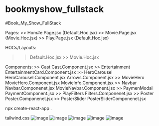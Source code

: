 # bookmyshow_fullstack

#Book_My_Show_FullStack

Pages: >> Hom#e.Page.jsx (Default.Hoc.jsx) >> Movie.Page.jsx (Movie.Hoc.jsx) >> Play.Page.jsx (Default.Hoc.jsx)

HOCs/Layouts:

> > Default.Hoc.jsx >> Movie.Hoc.jsx

Components: >> Cast Cast.Component.jsx >> Entertainment EntertainmentCard.Component.jsx >> HeroCarousel HeroCarousel.Component.jsx
Arrows.Component.jsx >> MovieHero MovieHero.Component.jsx
MovieInfo.Component.jsx >> Navbar Navbar.Componenet.jsx
MovieNavbar.Component.jsx >> PaymenModal PaymentComponent.jsx >> PlayFilters Filters.Componenet.jsx >> Poster Poster.Componenet.jsx >> PosterSlider PosterSliderComponenet.jsx

npx create-react-app .

tailwind.css
![image](https://github.com/Krmjn09/bookmyshow_fullstack/assets/134840866/aca09d9f-7cec-4249-a0a9-0766fe9e99af)
![image](https://github.com/Krmjn09/bookmyshow_fullstack/assets/134840866/742c7450-7b26-47f3-a1b7-3e8442e723a0)
![image](https://github.com/Krmjn09/bookmyshow_fullstack/assets/134840866/c5761538-ab26-462b-91d5-c9839f69974c)
![image](https://github.com/Krmjn09/bookmyshow_fullstack/assets/134840866/b44358d9-6d36-4a54-ab9d-fa89db9122c1)
![image](https://github.com/Krmjn09/bookmyshow_fullstack/assets/134840866/b07a30b3-79b5-4c18-861d-bc2a9003aeed)





